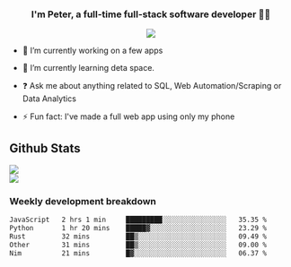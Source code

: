 
### <div align="center">I'm Peter, a full-time full-stack software developer 👨‍💻</div>  
<div align="center">
<a href="https://ko-fi.com/theofficialpeter" target="_blank" style="display: inline-block;">
                <img
                    src="https://img.shields.io/badge/Donate-Ko--fi-F16061.svg?style=flat-square&logo=ko-fi" 
                    align="center"
                />
            </a> 
</div>  

- 🔭 I’m currently working on a few apps  
  

- 🌱 I’m currently learning deta space.  
  

- ❓ Ask me about anything related to SQL, Web Automation/Scraping or Data Analytics  
  

- ⚡ Fun fact: I've made a full web app using only my phone  
  



## Github Stats  
![](https://github-readme-stats.vercel.app/api?username=TheOfficialPeter&theme=tokyonight&hide_border=true&include_all_commits=false&count_private=false)<br/>
![](https://github-readme-stats.vercel.app/api/top-langs/?username=TheOfficialPeter&theme=tokyonight&hide_border=true&include_all_commits=false&count_private=false&layout=compact)

<h3>Weekly development breakdown</h3>

<!--START_SECTION:waka-->

```txt
JavaScript   2 hrs 1 min     █████████░░░░░░░░░░░░░░░░   35.35 %
Python       1 hr 20 mins    █████▓░░░░░░░░░░░░░░░░░░░   23.29 %
Rust         32 mins         ██▒░░░░░░░░░░░░░░░░░░░░░░   09.49 %
Other        31 mins         ██▒░░░░░░░░░░░░░░░░░░░░░░   09.00 %
Nim          21 mins         █▓░░░░░░░░░░░░░░░░░░░░░░░   06.37 %
```

<!--END_SECTION:waka-->
